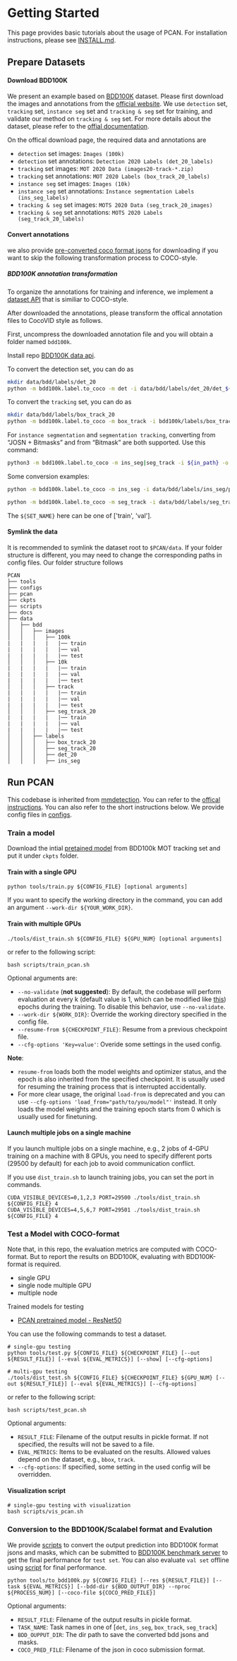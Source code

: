 # Getting Started
This page provides basic tutorials about the usage of PCAN. For installation instructions, please see [INSTALL.md](INSTALL.md).

## Prepare Datasets

#### Download BDD100K
We present an example based on [BDD100K](https://bdd100k.com/) dataset. Please first download the images and annotations from the [official website](https://bdd-data.berkeley.edu/). We use `detection` set, `tracking` set, `instance seg` set and `tracking & seg` set  for training, and validate our method on `tracking & seg` set.
For more details about the dataset, please refer to the [offial documentation](https://doc.bdd100k.com/download.html).

On the offical download page, the required data and annotations are

- `detection` set images: `Images (100k)`
- `detection` set annotations: `Detection 2020 Labels (det_20_labels)`
- `tracking` set images: `MOT 2020 Data (images20-track-*.zip)`
- `tracking` set annotations: `MOT 2020 Labels (box_track_20_labels)`
- `instance seg` set images: `Images (10k)`
- `instance seg` set annotations: `Instance segmentation Labels (ins_seg_labels)`
- `tracking & seg` set images: `MOTS 2020 Data (seg_track_20_images)` 
- `tracking & seg` set annotations: `MOTS 2020 Labels (seg_track_20_labels)` 


#### Convert annotations
we also provide [pre-converted coco format jsons](https://hkustconnect-my.sharepoint.com/:u:/g/personal/lkeab_connect_ust_hk/EWhaLPcWjQtKv9-X1dWsKwgBXdQWwP7uCpRQGUPH9uklLw?e=tlY1yz) for downloading if you want to skip the following transformation process to COCO-style.

##### BDD100K annotation transformation
To organize the annotations for training and inference, we implement a [dataset API](../pcan/datasets/parsers/coco_video_parser.py) that is similiar to COCO-style.

After downloaded the annotations, please transform the offical annotation files to CocoVID style as follows. 

First, uncompress the downloaded annotation file and you will obtain a folder named `bdd100k`.

Install repo [BDD100K data api](https://github.com/bdd100k/bdd100k).

To convert the detection set, you can do as
```bash
mkdir data/bdd/labels/det_20
python -m bdd100k.label.to_coco -m det -i data/bdd/labels/det_20/det_${SET_NAME}.json -o data/bdd/labels/det_20/det_${SET_NAME}_cocofmt.json
```

To convert the `tracking` set, you can do as
```bash
mkdir data/bdd/labels/box_track_20
python -m bdd100k.label.to_coco -m box_track -i bdd100k/labels/box_track_20/${SET_NAME} -o data/bdd/labels/box_track_20/box_track_${SET_NAME}_cocofmt.json
```

For `instance segmentation` and `segmentation tracking`, converting from “JOSN + Bitmasks” and from “Bitmask” are both supported. Use this command:
```bash
python3 -m bdd100k.label.to_coco -m ins_seg|seg_track -i ${in_path} -o ${out_path} -mb ${mask_base}
```

Some conversion examples:
```bash
python -m bdd100k.label.to_coco -m ins_seg -i data/bdd/labels/ins_seg/polygons/ins_seg_train.json -o data/bdd/labels/ins_seg/polygons/ins_seg_train_cocoformat.json -mb data/bdd/labels/ins_seg/bitmasks/train

python -m bdd100k.label.to_coco -m seg_track -i data/bdd/labels/seg_track_20/polygons/train -o data/bdd/labels/seg_track_20/seg_track_train_cocoformat.json -mb data/bdd/labels/seg_track_20/bitmasks/train
```

The `${SET_NAME}` here can be one of ['train', 'val'].

#### Symlink the data

It is recommended to symlink the dataset root to `$PCAN/data`.
If your folder structure is different, you may need to change the corresponding paths in config files.
Our folder structure follows

```
PCAN
├── tools
├── configs
├── pcan
├── ckpts
├── scripts
├── docs
├── data
│   ├── bdd
│   │   ├── images 
│   │   │   ├── 100k 
|   |   |   |   |── train
|   |   |   |   |── val
|   |   |   |   |── test
│   │   │   ├── 10k 
|   |   |   |   |── train
|   |   |   |   |── val
|   |   |   |   |── test
│   │   │   ├── track 
|   |   |   |   |── train
|   |   |   |   |── val
|   |   |   |   |── test
│   │   │   ├── seg_track_20 
|   |   |   |   |── train
|   |   |   |   |── val
|   |   |   |   |── test
│   │   ├── labels 
│   │   │   ├── box_track_20
│   │   │   ├── seg_track_20
│   │   │   ├── det_20
│   │   │   ├── ins_seg

```

## Run PCAN
This codebase is inherited from [mmdetection](https://github.com/open-mmlab/mmdetection).
You can refer to the [offical instructions](https://github.com/open-mmlab/mmdetection/blob/master/docs/getting_started.md).
You can also refer to the short instructions below.
We provide config files in [configs](../configs).

### Train a model

Download the intial [pretained model](https://hkustconnect-my.sharepoint.com/:u:/g/personal/lkeab_connect_ust_hk/EYaf3x8hV6BGiYH3RpNVhTAB1H_OefsfjkNendSEfU_zHg?e=EoaglR) from BDD100k MOT tracking set and put it under `ckpts` folder. 

#### Train with a single GPU

```shell
python tools/train.py ${CONFIG_FILE} [optional arguments]
```

If you want to specify the working directory in the command, you can add an argument `--work-dir ${YOUR_WORK_DIR}`.

#### Train with multiple GPUs

```shell
./tools/dist_train.sh ${CONFIG_FILE} ${GPU_NUM} [optional arguments]
```
or refer to the following script:
```shell
bash scripts/train_pcan.sh
```

Optional arguments are:

- `--no-validate` (**not suggested**): By default, the codebase will perform evaluation at every k (default value is 1, which can be modified like [this](https://github.com/open-mmlab/mmdetection/blob/master/configs/mask_rcnn/mask_rcnn_r50_fpn_1x_coco.py#L174)) epochs during the training. To disable this behavior, use `--no-validate`.
- `--work-dir ${WORK_DIR}`: Override the working directory specified in the config file.
- `--resume-from ${CHECKPOINT_FILE}`: Resume from a previous checkpoint file.
- `--cfg-options 'Key=value'`: Overide some settings in the used config.

**Note**:

- `resume-from` loads both the model weights and optimizer status, and the epoch is also inherited from the specified checkpoint. It is usually used for resuming the training process that is interrupted accidentally.
- For more clear usage, the original `load-from` is deprecated and you can use `--cfg-options 'load_from="path/to/you/model"'` instead. It only loads the model weights and the training epoch starts from 0 which is usually used for finetuning.


#### Launch multiple jobs on a single machine

If you launch multiple jobs on a single machine, e.g., 2 jobs of 4-GPU training on a machine with 8 GPUs,
you need to specify different ports (29500 by default) for each job to avoid communication conflict.

If you use `dist_train.sh` to launch training jobs, you can set the port in commands.

```shell
CUDA_VISIBLE_DEVICES=0,1,2,3 PORT=29500 ./tools/dist_train.sh ${CONFIG_FILE} 4
CUDA_VISIBLE_DEVICES=4,5,6,7 PORT=29501 ./tools/dist_train.sh ${CONFIG_FILE} 4
```

### Test a Model with COCO-format

Note that, in this repo, the evaluation metrics are computed with COCO-format.
But to report the results on BDD100K, evaluating with BDD100K-format is required.

- single GPU
- single node multiple GPU
- multiple node

Trained models for testing

- [PCAN pretrained model - ResNet50](https://hkustconnect-my.sharepoint.com/:u:/g/personal/lkeab_connect_ust_hk/EVdSxsVuKlFDg5I77VsFr4UB_KJQY4Dd_5ZUMJ6gG9A2Hw?e=IhqrfY)

You can use the following commands to test a dataset.

```shell
# single-gpu testing
python tools/test.py ${CONFIG_FILE} ${CHECKPOINT_FILE} [--out ${RESULT_FILE}] [--eval ${EVAL_METRICS}] [--show] [--cfg-options]
```

```shell
# multi-gpu testing
./tools/dist_test.sh ${CONFIG_FILE} ${CHECKPOINT_FILE} ${GPU_NUM} [--out ${RESULT_FILE}] [--eval ${EVAL_METRICS}] [--cfg-options]
```

or refer to the following script:
```shell
bash scripts/test_pcan.sh
```

Optional arguments:
- `RESULT_FILE`: Filename of the output results in pickle format. If not specified, the results will not be saved to a file.
- `EVAL_METRICS`: Items to be evaluated on the results. Allowed values depend on the dataset, e.g., `bbox`, `track`.
- `--cfg-options`: If specified, some setting in the used config will be overridden.

#### Visualization script
```shell
# single-gpu testing with visualization
bash scripts/vis_pcan.sh
```

### Conversion to the BDD100K/Scalabel format and Evalution

We provide [scripts](https://github.com/SysCV/pcan/blob/leike_dev/scripts/convert_to_bdd.sh) to convert the output prediction into BDD100K format jsons and masks,
which can be submitted to [BDD100K benchmark server](https://eval.ai/web/challenges/challenge-page/1295/leaderboard/3268) to get the final performance for `test set`. You can also evaluate `val set` offline using [script](https://github.com/SysCV/pcan/blob/leike_dev/scripts/eval_bdd_submit.sh) for final performance.


```shell
python tools/to_bdd100k.py ${CONFIG_FILE} [--res ${RESULT_FILE}] [--task ${EVAL_METRICS}] [--bdd-dir ${BDD_OUTPUT_DIR} --nproc ${PROCESS_NUM}] [--coco-file ${COCO_PRED_FILE}]
```

Optional arguments:
- `RESULT_FILE`: Filename of the output results in pickle format.
- `TASK_NAME`: Task names in one of [`det`, `ins_seg`, `box_track`, `seg_track`]
- `BDD_OUPPUT_DIR`: The dir path to save the converted bdd jsons and masks.
- `COCO_PRED_FILE`: Filename of the json in coco submission format.
